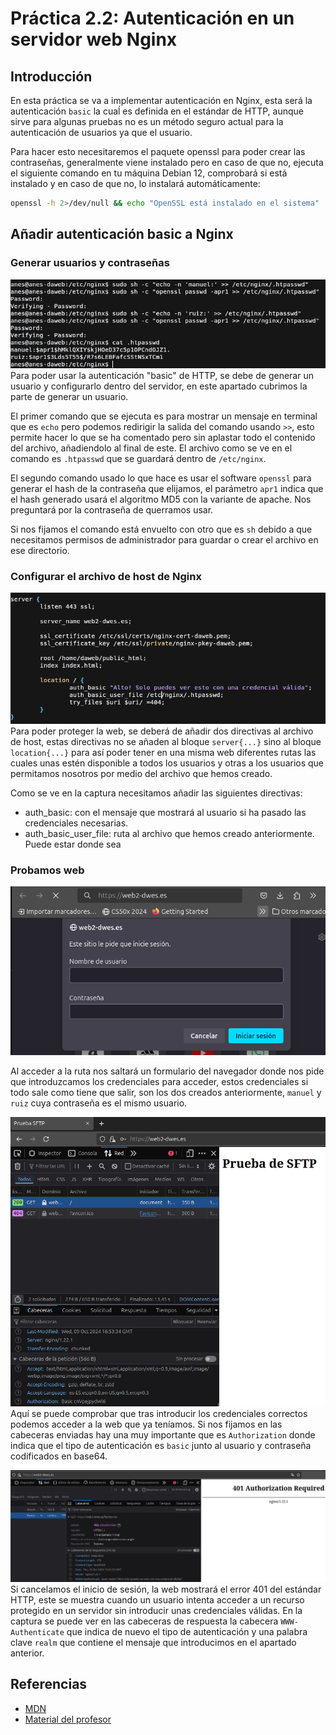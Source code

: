 # Práctica 2.2: Autenticación en un servidor web Nginx
## Introducción
En esta práctica se va a implementar autenticación en Nginx, esta será la autenticación `basic` 
la cuaĺ es definida en el estándar de HTTP, aunque sirve para algunas pruebas no es un método seguro
actual para la autenticación de usuarios ya que el usuario.

Para hacer esto necesitaremos el paquete openssl para poder crear las contraseñas, generalmente viene 
instalado pero en caso de que no, ejecuta el siguiente comando en tu máquina Debian 12, comprobará si 
está instalado y en caso de que no, lo instalará automáticamente:

```bash
openssl -h 2>/dev/null && echo "OpenSSL está instalado en el sistema" || (sudo apt-get update && sudo apt-get install -y openssl)
```
## Añadir autenticación basic a Nginx
### Generar usuarios y contraseñas
![alt text](../../images/prc22/nginx_auth_gen_user.png)
Para poder usar la autenticación "basic" de HTTP, se debe de generar un usuario y configurarlo dentro del servidor, en
este apartado cubrimos la parte de generar un usuario.

El primer comando que se ejecuta es para mostrar un mensaje en terminal que es `echo` pero podemos redirigir la salida del comando usando
`>>`, esto permite hacer lo que se ha comentado pero sin aplastar todo el contenido del archivo, añadiendolo al final de este. El archivo
como se ve en el comando es `.htpasswd` que se guardará dentro de `/etc/nginx`. 

El segundo comando usado lo que hace es usar el software `openssl` para generar el hash de la contraseña que elijamos, el parámetro `apr1`
indica que el hash generado usará el algoritmo MD5 con la variante de apache. Nos preguntará por la contraseña de querramos usar.

Si nos fijamos el comando está envuelto con otro que es `sh` 
debido a que necesitamos permisos de administrador para guardar o crear el archivo en ese directorio.

### Configurar el archivo de host de Nginx

![Configuración del host en Nginx](../../images/prc22/nginx_auth_host_config.png)
Para poder proteger la web, se deberá de añadir dos directivas al archivo de host, estas directivas no se añaden al bloque `server{...}` sino
al bloque `location{...}` para así poder tener en una misma web diferentes rutas las cuales unas estén disponible a todos los usuarios y otras
a los usuarios que permitamos nosotros por medio del archivo que hemos creado.

Como se ve en la captura necesitamos añadir las siguientes directivas:  

* auth_basic: con el mensaje que mostrará al usuario si ha pasado las credenciales necesarias.
* auth_basic_user_file: ruta al archivo que hemos creado anteriormente. Puede estar donde sea

### Probamos web
![Formulario de inicio de sesión](../../images/prc22/nginx_auth_login_form.png)

Al acceder a la ruta nos saltará un formulario del navegador donde nos pide que introduzcamos los credenciales para acceder, estos credenciales si todo sale como tiene que salir, son los dos creados anteriormente, `manuel` y `ruiz` cuya contraseña es el mismo usuario.

![Web tras iniciar sesión](../../images/prc22/nginx_auth_success_login.png)
Aquí se puede comprobar que tras introducir los credenciales correctos podemos acceder a la web que ya teníamos. Si nos fijamos en las cabeceras enviadas hay una muy importante que es `Authorization` donde indica que el tipo de autenticación es `basic` junto al usuario y contraseña codificados en base64.

![Web tras cancelar el incio de sesión](../../images/prc22/nginx_auth_cancel_login.png)
Si cancelamos el inicio de sesión, la web mostrará el error 401 del estándar HTTP, este se muestra cuando un usuario intenta acceder a un recurso
protegido en un servidor sin introducir unas credenciales válidas. En la captura se puede ver en las cabeceras de respuesta la cabecera `WWW-Authenticate` que indica de nuevo el tipo de autenticación y una palabra clave `realm` que contiene el mensaje que introducimos en el apartado anterior.
## Referencias
* [MDN](https://developer.mozilla.org/en-US/docs/Web/HTTP/Authentication)
* [Material del profesor](https://raul-profesor.github.io/DEAW/P1.2/)